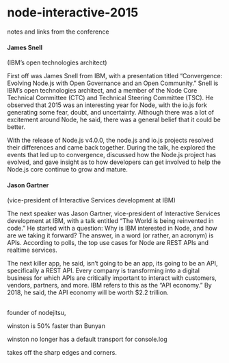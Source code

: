 # node-interactive-2015
notes and links from the conference


#### James Snell
(IBM’s open technologies architect)

First off was James Snell from IBM, with a presentation titled “Convergence: Evolving Node.js with Open Governance and an Open Community.” Snell is IBM’s open technologies architect, and a member of the Node Core Technical Committee (CTC) and Technical Steering Committee (TSC). He observed that 2015 was an interesting year for Node, with the io.js fork generating some fear, doubt, and uncertainty.  Although there was a lot of excitement around Node, he said, there was a general belief that it could be better.

With the release of Node.js v4.0.0, the node.js and io.js projects resolved their differences and came back together. During the talk, he explored the events that led up to convergence, discussed how the Node.js project has evolved, and gave insight as to how developers can get involved to help the Node.js core continue to grow and mature.

#### Jason Gartner
(vice-president of Interactive Services development at IBM)

The next speaker was Jason Gartner, vice-president of Interactive Services development at IBM, with a talk entitled “The World is being reinvented in code.” He started with a question: Why is IBM interested in Node, and how are we taking it forward? The answer, in a word (or rather, an acronym) is APIs. According to polls, the top use cases for Node are REST APIs and realtime services.

The next killer app, he said, isn’t going to be an app, its going to be an API, specifically a REST API. Every company is transforming into a digital business for which APIs are critically important to interact with customers, vendors, partners, and more. IBM refers to this as the “API economy.” By 2018, he said, the API economy will be worth $2.2 trillion.



##

founder of nodejitsu,

winston is 50% faster than Bunyan

winston no longer has a default transport for console.log

takes off the sharp edges and corners.
